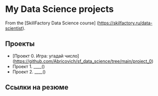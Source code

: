# My Data Science projects

From the [SkillFactory Data Science course] (https://skilfactory.ru/data-scientist).

## Проекты

* [Проект 0. Игра: угадай число] (https://github.com/Abricovich/sf_data_science/tree/main/project_0)
* Проект 1. ____()
* Проект 2. ____()

## Ссылки на резюме